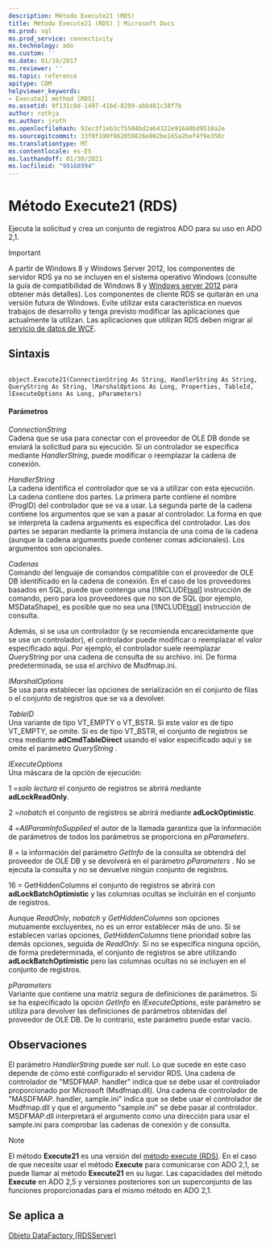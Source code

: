 ```yaml
---
description: Método Execute21 (RDS)
title: Método Execute21 (RDS) | Microsoft Docs
ms.prod: sql
ms.prod_service: connectivity
ms.technology: ado
ms.custom: ''
ms.date: 01/19/2017
ms.reviewer: ''
ms.topic: reference
apitype: COM
helpviewer_keywords:
- Execute21 method [RDS]
ms.assetid: 9f131c8d-1497-416d-8209-abb481c38f7b
author: rothja
ms.author: jroth
ms.openlocfilehash: 92ec3f1eb3cf5504bd2a64322e91640bd9518a2e
ms.sourcegitcommit: 33f0f190f962059826e002be165a2bef4f9e350c
ms.translationtype: MT
ms.contentlocale: es-ES
ms.lasthandoff: 01/30/2021
ms.locfileid: "99168994"
---
```

# <a name="execute21-method-rds"></a>Método Execute21 (RDS)
Ejecuta la solicitud y crea un conjunto de registros ADO para su uso en ADO 2,1.  
  
> [!IMPORTANT]
>  A partir de Windows 8 y Windows Server 2012, los componentes de servidor RDS ya no se incluyen en el sistema operativo Windows (consulte la guía de compatibilidad de Windows 8 y [Windows server 2012](https://www.microsoft.com/download/details.aspx?id=27416) para obtener más detalles). Los componentes de cliente RDS se quitarán en una versión futura de Windows. Evite utilizar esta característica en nuevos trabajos de desarrollo y tenga previsto modificar las aplicaciones que actualmente la utilizan. Las aplicaciones que utilizan RDS deben migrar al [servicio de datos de WCF](/dotnet/framework/wcf/).  
  
## <a name="syntax"></a>Sintaxis  
  
```  
  
object.Execute21(ConnectionString As String, HandlerString As String, QueryString As String, lMarshalOptions As Long, Properties, TableId, lExecuteOptions As Long, pParameters)  
```  
  
#### <a name="parameters"></a>Parámetros  
 *ConnectionString*  
 Cadena que se usa para conectar con el proveedor de OLE DB donde se enviará la solicitud para su ejecución. Si un controlador se especifica mediante *HandlerString*, puede modificar o reemplazar la cadena de conexión.  
  
 *HandlerString*  
 La cadena identifica el controlador que se va a utilizar con esta ejecución. La cadena contiene dos partes. La primera parte contiene el nombre (ProgID) del controlador que se va a usar. La segunda parte de la cadena contiene los argumentos que se van a pasar al controlador. La forma en que se interpreta la cadena arguments es específica del controlador. Las dos partes se separan mediante la primera instancia de una coma de la cadena (aunque la cadena arguments puede contener comas adicionales). Los argumentos son opcionales.  
  
 *Cadenas*  
 Comando del lenguaje de comandos compatible con el proveedor de OLE DB identificado en la cadena de conexión. En el caso de los proveedores basados en SQL, puede que contenga una [!INCLUDE[tsql](../../../includes/tsql-md.md)] instrucción de comando, pero para los proveedores que no son de SQL (por ejemplo, MSDataShape), es posible que no sea una [!INCLUDE[tsql](../../../includes/tsql-md.md)] instrucción de consulta.  
  
 Además, si se usa un controlador (y se recomienda encarecidamente que se use un controlador), el controlador puede modificar o reemplazar el valor especificado aquí. Por ejemplo, el controlador suele reemplazar *QueryString* por una cadena de consulta de su archivo. ini. De forma predeterminada, se usa el archivo de Msdfmap.ini.  
  
 *lMarshalOptions*  
 Se usa para establecer las opciones de serialización en el conjunto de filas o el conjunto de registros que se va a devolver.  
  
 *TableID*  
 Una variante de tipo VT_EMPTY o VT_BSTR. Si este valor es de tipo VT_EMPTY, se omite. Si es de tipo VT_BSTR, el conjunto de registros se crea mediante **adCmdTableDirect** usando el valor especificado aquí y se omite el parámetro *QueryString* .  
  
 *lExecuteOptions*  
 Una máscara de la opción de ejecución:  
  
 1 =*solo lectura* el conjunto de registros se abrirá mediante **adLockReadOnly**.  
  
 2 =*nobatch* el conjunto de registros se abrirá mediante **adLockOptimistic**.  
  
 4 =*AllParamInfoSupplied* el autor de la llamada garantiza que la información de parámetros de todos los parámetros se proporciona en *pParameters*.  
  
 8 = la información del parámetro *GetInfo* de la consulta se obtendrá del proveedor de OLE DB y se devolverá en el parámetro *pParameters* . No se ejecuta la consulta y no se devuelve ningún conjunto de registros.  
  
 16 = GetHiddenColumns el conjunto de registros se abrirá con **adLockBatchOptimistic** y las columnas ocultas se incluirán en el conjunto de registros.  
  
 Aunque *ReadOnly*, *nobatch* y *GetHiddenColumns* son opciones mutuamente excluyentes, no es un error establecer más de uno. Si se establecen varias opciones, *GetHiddenColumns* tiene prioridad sobre las demás opciones, seguida de *ReadOnly*. Si no se especifica ninguna opción, de forma predeterminada, el conjunto de registros se abre utilizando **adLockBatchOptimistic** pero las columnas ocultas no se incluyen en el conjunto de registros.  
  
 *pParameters*  
 Variante que contiene una matriz segura de definiciones de parámetros. Si se ha especificado la opción *GetInfo* en *lExecuteOptions*, este parámetro se utiliza para devolver las definiciones de parámetros obtenidas del proveedor de OLE DB. De lo contrario, este parámetro puede estar vacío.  
  
## <a name="remarks"></a>Observaciones  
 El parámetro *HandlerString* puede ser null. Lo que sucede en este caso depende de cómo esté configurado el servidor RDS. Una cadena de controlador de "MSDFMAP. handler" indica que se debe usar el controlador proporcionado por Microsoft (Msdfmap.dll). Una cadena de controlador de "MASDFMAP. handler, sample.ini" indica que se debe usar el controlador de Msdfmap.dll y que el argumento "sample.ini" se debe pasar al controlador. MSDFMAP.dll interpretará el argumento como una dirección para usar el sample.ini para comprobar las cadenas de conexión y de consulta.  
  
> [!NOTE]
>  El método **Execute21** es una versión del [método execute (RDS)](./execute-method-rds.md). En el caso de que necesite usar el método **Execute** para comunicarse con ADO 2,1, se puede llamar al método **Execute21** en su lugar. Las capacidades del método **Execute** en ADO 2,5 y versiones posteriores son un superconjunto de las funciones proporcionadas para el mismo método en ADO 2,1.  
  
## <a name="applies-to"></a>Se aplica a  
 [Objeto DataFactory (RDSServer)](./datafactory-object-rdsserver.md)